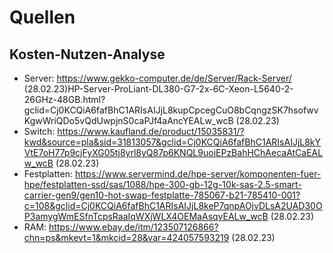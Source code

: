 # Quellen
## Kosten-Nutzen-Analyse
* Server: https://www.gekko-computer.de/de/Server/Rack-Server/ (28.02.23)HP-Server-ProLiant-DL380-G7-2x-6C-Xeon-L5640-2-26GHz-48GB.html?gclid=Cj0KCQiA6fafBhC1ARIsAIJjL8kupCpcegCuO8bCqngzSK7hsofwvKgwWriQDo5vQdUwpjnS0caPJf4aAncYEALw_wcB (28.02.23)
* Switch: https://www.kaufland.de/product/15035831/?kwd&source=pla&sid=31813057&gclid=Cj0KCQiA6fafBhC1ARIsAIJjL8kYVtE7oH77p9cjFyXG05tj8yrl8yQ87p6KNQL9uoiEPzBahHChAecaAtCaEALw_wcB (28.02.23)
* Festplatten: https://www.servermind.de/hpe-server/komponenten-fuer-hpe/festplatten-ssd/sas/1088/hpe-300-gb-12g-10k-sas-2.5-smart-carrier-gen9/gen10-hot-swap-festplatte-785067-b21-785410-001?c=108&gclid=Cj0KCQiA6fafBhC1ARIsAIJjL8keP7qnpAOjvDLsA2UAD30OP3amygWmESfnTcpsRaaIqWXjWLX4OEMaAsqvEALw_wcB (28.02.23)
* RAM: https://www.ebay.de/itm/123507126866?chn=ps&mkevt=1&mkcid=28&var=424057593219 (28.02.23)